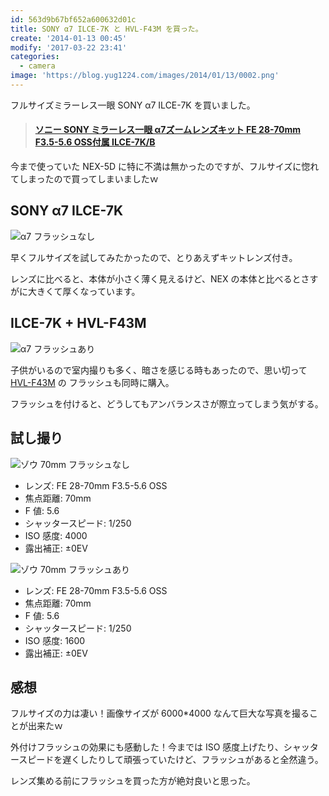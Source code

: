 ```yaml
---
id: 563d9b67bf652a600632d01c
title: SONY α7 ILCE-7K と HVL-F43M を買った。
create: '2014-01-13 00:45'
modify: '2017-03-22 23:41'
categories:
  - camera
image: 'https://blog.yug1224.com/images/2014/01/13/0002.png'
---
```


フルサイズミラーレス一眼 SONY α7 ILCE-7K を買いました。

<blockquote class="embedly-card" data-card-key="efc9713d77434ae8b88ef22dda0a91e8" data-card-controls="0" data-card-width="500" data-card-type="article-full" data-card-align="left"><h4><a href="http://www.amazon.co.jp/gp/product/B00FXKLPVU?ie=UTF8&camp=1207&creative=8411&creativeASIN=B00FXKLPVU&linkCode=shr&tag=yug1224-22&qid=1389967903&sr=8-1&keywords=ILCE-7K">ソニー SONY ミラーレス一眼 α7ズームレンズキット FE 28-70mm F3.5-5.6 OSS付属 ILCE-7K/B</a></h4></blockquote>

今まで使っていた NEX-5D に特に不満は無かったのですが、フルサイズに惚れてしまったので買ってしまいましたｗ

<!-- more -->

## SONY α7 ILCE-7K

![α7 フラッシュなし](/images/2014/01/13/0001.png)

早くフルサイズを試してみたかったので、とりあえずキットレンズ付き。

レンズに比べると、本体が小さく薄く見えるけど、NEX の本体と比べるとさすがに大きくて厚くなっています。

## ILCE-7K + HVL-F43M

![α7 フラッシュあり](/images/2014/01/13/0002.png)

子供がいるので室内撮りも多く、暗さを感じる時もあったので、思い切って [HVL-F43M](http://www.amazon.co.jp/gp/product/B00DOS2U08?ie=UTF8&camp=1207&creative=8411&creativeASIN=B00DOS2U08&linkCode=shr&tag=yug1224-22&qid=1389968220&sr=8-1&keywords=HVL-F43M) の フラッシュも同時に購入。

フラッシュを付けると、どうしてもアンバランスさが際立ってしまう気がする。

## 試し撮り

![ゾウ 70mm フラッシュなし](/images/2014/01/13/0003.png)

- レンズ: FE 28-70mm F3.5-5.6 OSS
- 焦点距離: 70mm
- F 値: 5.6
- シャッタースピード: 1/250
- ISO 感度: 4000
- 露出補正: ±0EV

![ゾウ 70mm フラッシュあり](/images/2014/01/13/0004.png)

- レンズ: FE 28-70mm F3.5-5.6 OSS
- 焦点距離: 70mm
- F 値: 5.6
- シャッタースピード: 1/250
- ISO 感度: 1600
- 露出補正: ±0EV

## 感想

フルサイズの力は凄い！画像サイズが 6000\*4000 なんて巨大な写真を撮ることが出来たｗ

外付けフラッシュの効果にも感動した！今までは ISO 感度上げたり、シャッタースピードを遅くしたりして頑張っていたけど、フラッシュがあると全然違う。

レンズ集める前にフラッシュを買った方が絶対良いと思った。
